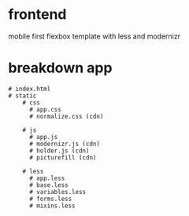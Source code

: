 frontend
========

mobile first flexbox template with less and modernizr

# breakdown app
    # index.html
    # static
        # css
          # app.css
          # normalize.css (cdn)
          
        # js
          # app.js
          # modernizr.js (cdn)
          # holder.js (cdn)
          # picturefill (cdn)
          
        # less
          # app.less
          # base.less
          # variables.less
          # forms.less
          # mixins.less
